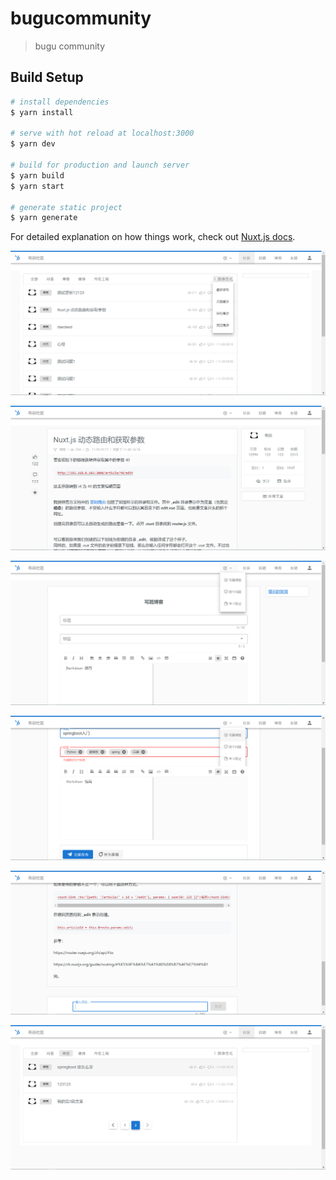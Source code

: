 # bugucommunity

> bugu community

## Build Setup

``` bash
# install dependencies
$ yarn install

# serve with hot reload at localhost:3000
$ yarn dev

# build for production and launch server
$ yarn build
$ yarn start

# generate static project
$ yarn generate
```

For detailed explanation on how things work, check out [Nuxt.js docs](https://nuxtjs.org).

![i1](https://github.com/mcbbugu/bugu-community-ui/blob/master/image/387de290399baf3ae3a037e3e1eac1f.png?raw=true)

![i2](https://github.com/mcbbugu/bugu-community-ui/blob/master/image/4ba3bae1f9989a568e5e676ea5effe4.png?raw=true)

![i3](https://github.com/mcbbugu/bugu-community-ui/blob/master/image/a04b3f6ab90a480d50a5bb41e094b02.png?raw=true)

![i4](https://github.com/mcbbugu/bugu-community-ui/blob/master/image/afe8c7f801ddab9c448d181a337fb33.png?raw=true)

![i5](https://github.com/mcbbugu/bugu-community-ui/blob/master/image/b6ea2d9d44d32050045e0c6193817bc.png?raw=true)

![i6](https://github.com/mcbbugu/bugu-community-ui/blob/master/image/fec9c8bfd3b1cc4adc13e9c90291160.png?raw=true)